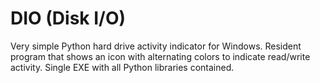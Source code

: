# DIO (Disk I/O)
Very simple Python hard drive activity indicator for Windows. Resident program that shows an icon with alternating colors to indicate read/write activity. Single EXE with all Python libraries contained.
